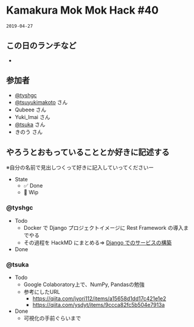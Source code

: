 # Kamakura Mok Mok Hack #40

`2019-04-27`

## この日のランチなど

- []()

## 参加者

- [@tyshgc](http://twitter.com/tyshgc)
- [@tsuyukimakoto](https://twitter.com/everes) さん
- Qubeee さん
- Yuki_Imai さん
- [@tsuka](https://twitter.com/tsuka) さん
- きのう さん

## やろうとおもっていることとか好きに記述する

※自分の名前で見出しつくって好きに記入していってくださいー

- State
  - ✅ Done
  - 🚧 Wip

### @tyshgc

- Todo
  - Docker で Django プロジェクトイメージに Rest Framework の導入までやる
  - その過程を HackMD にまとめる=> [Django でのサービスの構築](https://hackmd.io/s/Sk4z7_DIV)
- Done

### @tsuka

- Todo
  - Google Colaboratory上で、NumPy, Pandasの勉強
  - 参考にしたURL
    - https://qiita.com/jyori112/items/a15658d1dd17c421e1e2
    - https://qiita.com/ysdyt/items/9ccca82fc5b504e7913a
- Done
  - 可視化の手前ぐらいまで
